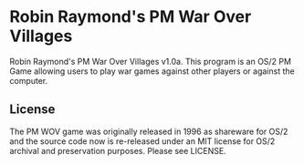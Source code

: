 # Robin Raymond's PM War Over Villages

Robin Raymond's PM War Over Villages v1.0a. This program is an OS/2 PM Game allowing users to play war games against other players or against the computer.


## License

The PM WOV game was originally released in 1996 as shareware for OS/2 and the source code now is re-released under an MIT license for OS/2 archival and preservation purposes. Please see LICENSE.
